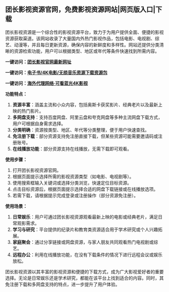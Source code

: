 <h2>团长影视资源官网，免费影视资源网站|网页版入口|下载</h2>
<p>团长影视资源是一个综合性的影视资源平台，致力于为用户提供全面、便捷的影视资源获取渠道。该网站收录了大量国内外热门影视作品，包括电影、电视剧、综艺、动漫等，并且每日更新资源，确保内容的新鲜度和多样性。网站还提供分类清晰的资源检索功能，用户可以根据类型、地区或年代等条件快速找到所需内容。</p>
<p><strong>一键访问：</strong><a href="https://www.xxsnav.com/sites/14846.html " target="_blank"><strong>团长影视官网最新网址</strong></a></p>
<p><strong>一键访问：</strong><a href="https://wangpanziyuan.pages.dev/" target="_blank"><strong>电子书/4K电影/无损音乐资源下载资源包</strong></a></p>
<p><strong>一键访问：</strong><a href="http://ip.harmonylink.net/share/e82025" target="_blank"><strong>海外代理网络·可看蓝光4K影视</strong></a></p>
<p><strong>功能特点：</strong></p>
<ol>
  <li><strong>资源丰富</strong>：涵盖主流和小众内容，包括奥斯卡获奖影片、经典老片以及最新上映的热门影片。</li>
  <li><strong>多网盘支持</strong>：支持百度网盘、阿里云盘和夸克网盘等多种主流网盘下载方式，用户可根据自身需求选择。</li>
  <li><strong>分类明确</strong>：资源按类型、地区、年代等分类整理，便于用户快速查找。</li>
  <li><strong>免注册下载</strong>：部分资源支持免注册直接下载，但某些资源可能需要邀请码或注册账号。</li>
  <li><strong>在线播放功能</strong>：部分资源支持在线播放，无需下载即可观看。</li>
</ol>
<p><strong>使用步骤：</strong></p>
<ol>
  <li>打开团长影视资源官网。</li>
  <li>根据页面提示选择所需的影视资源类型（如电影、电视剧等）。</li>
  <li>使用搜索框输入关键词或选择分类浏览，快速定位目标资源。</li>
  <li>点击目标资源后，根据页面提示选择合适的网盘下载链接或在线播放选项。</li>
  <li>若需下载，请根据提示完成登录或注册操作（部分资源免注册）。</li>
</ol>
<p><strong>使用场景：</strong></p>
<ol>
  <li><strong>日常娱乐</strong>：用户可通过团长影视资源观看最新上映的电影或经典老片，满足日常观影需求。</li>
  <li><strong>学习与研究</strong>：平台提供的纪录片和教育类资源适合用于学术研究或个人兴趣拓展。</li>
  <li><strong>家庭聚会</strong>：通过分享链接或网盘资源，与家人朋友共同观看热门电视剧或综艺。</li>
  <li><strong>远程办公</strong>：利用在线播放功能，在没有下载条件的情况下进行远程会议或娱乐放松。</li>
</ol>
<p>团长影视资源以其丰富的影视资源和便捷的下载方式，成为广大影视爱好者的重要选择。无论是日常娱乐还是学术研究，都能在该平台上找到适合的内容。同时，其免注册下载和多网盘支持的特点，进一步提升了用户体验。</p>
